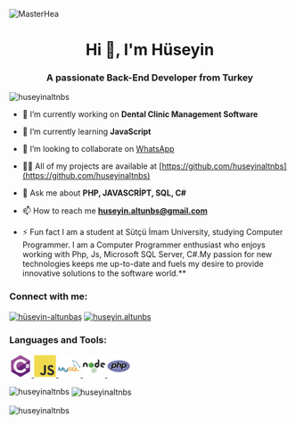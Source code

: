 
![MasterHea](https://media.licdn.com/dms/image/v2/D5616AQFLk3TxYPmTRg/profile-displaybackgroundimage-shrink_350_1400/profile-displaybackgroundimage-shrink_350_1400/0/1735241944027?e=1740614400&v=beta&t=fhQIXKhfzihWZiQbMeN6AOMyXIs5-wwEfsdchrlpmDQ)



<h1 align="center">Hi 👋, I'm Hüseyin</h1>
<h3 align="center">A passionate Back-End Developer from Turkey</h3>

<p align="left"> <img src="https://komarev.com/ghpvc/?username=huseyinaltnbs&label=Profile%20views&color=0e75b6&style=flat" alt="huseyinaltnbs" /> </p>

- 🔭 I’m currently working on **Dental Clinic Management Software**

- 🌱 I’m currently learning **JavaScript**

- 👯 I’m looking to collaborate on [WhatsApp](https://wa.me/+905555555555)

- 👨‍💻 All of my projects are available at [https://github.com/huseyinaltnbs](https://github.com/huseyinaltnbs)

- 💬 Ask me about **PHP, JAVASCRİPT, SQL, C#**

- 📫 How to reach me **huseyin.altunbs@gmail.com**

- ⚡ Fun fact I am a student at Sütçü İmam University, studying Computer Programmer. I am a Computer Programmer enthusiast who enjoys working with Php, Js, Microsoft SQL Server, C#.My passion for new technologies keeps me up-to-date and fuels my desire to provide innovative solutions to the software world.**

<h3 align="left">Connect with me:</h3>
<p align="left">
<a href="https://www.linkedin.com/in/h%C3%BCseyin-altunba%C5%9F/" target="_blank"><img align="center" src="https://raw.githubusercontent.com/rahuldkjain/github-profile-readme-generator/master/src/images/icons/Social/linked-in-alt.svg" alt="hüseyin-altunbaş" height="30" width="40" /></a>
<a href="https://www.instagram.com/huseyin.altunbs/" target="_blank"><img align="center" src="https://raw.githubusercontent.com/rahuldkjain/github-profile-readme-generator/master/src/images/icons/Social/instagram.svg" alt="huseyin.altunbs" height="30" width="40" /></a>
</p>

<h3 align="left">Languages and Tools:</h3>
<p align="left"> <a href="https://www.w3schools.com/cs/" target="_blank" rel="noreferrer"> <img src="https://raw.githubusercontent.com/devicons/devicon/master/icons/csharp/csharp-original.svg" alt="csharp" width="40" height="40"/> </a> <a href="https://developer.mozilla.org/en-US/docs/Web/JavaScript" target="_blank" rel="noreferrer"> <img src="https://raw.githubusercontent.com/devicons/devicon/master/icons/javascript/javascript-original.svg" alt="javascript" width="40" height="40"/> </a> <a href="https://www.mysql.com/" target="_blank" rel="noreferrer"> <img src="https://raw.githubusercontent.com/devicons/devicon/master/icons/mysql/mysql-original-wordmark.svg" alt="mysql" width="40" height="40"/> </a> <a href="https://nodejs.org" target="_blank" rel="noreferrer"> <img src="https://raw.githubusercontent.com/devicons/devicon/master/icons/nodejs/nodejs-original-wordmark.svg" alt="nodejs" width="40" height="40"/> </a> <a href="https://www.php.net" target="_blank" rel="noreferrer"> <img src="https://raw.githubusercontent.com/devicons/devicon/master/icons/php/php-original.svg" alt="php" width="40" height="40"/> </a> </p>

<p><img align="left" src="https://github-readme-stats.vercel.app/api/top-langs?username=huseyinaltnbs&show_icons=true&locale=en&layout=compact" alt="huseyinaltnbs" /></p>

<p>&nbsp;<img align="center" src="https://github-readme-stats.vercel.app/api?username=huseyinaltnbs&show_icons=true&locale=en" alt="huseyinaltnbs" /></p>

<p><img align="center" src="https://github-readme-streak-stats.herokuapp.com/?user=huseyinaltnbs&" alt="huseyinaltnbs" /></p>
